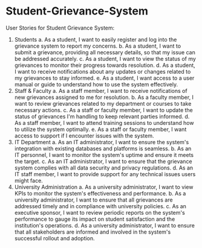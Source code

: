 # Student-Grievance-System

User Stories for Student Grievance System:
1. Students
  a. As a student, I want to easily register and log into the grievance system to report my concerns.
  b. As a student, I want to submit a grievance, providing all necessary details, so that my issue can be addressed accurately.
  c. As a student, I want to view the status of my grievances to monitor their progress towards resolution.
  d. As a student, I want to receive notifications about any updates or changes related to my grievances to stay informed.
  e. As a student, I want access to a user manual or guide to understand how to use the system effectively.
2. Staff & Faculty
  a. As a staff member, I want to receive notifications of new grievances assigned to me for resolution.
  b. As a faculty member, I want to review grievances related to my department or courses to take necessary actions.
  c. As a staff or faculty member, I want to update the status of grievances I'm handling to keep relevant parties informed.
  d. As a staff member, I want to attend training sessions to understand how to utilize the system optimally.
  e. As a staff or faculty member, I want access to support if I encounter issues with the system.
3. IT Department
  a. As an IT administrator, I want to ensure the system's integration with existing databases and platforms is seamless.
  b. As an IT personnel, I want to monitor the system's uptime and ensure it meets the target.
  c. As an IT administrator, I want to ensure that the grievance system complies with all data security and privacy regulations.
  d. As an IT staff member, I want to provide support for any technical issues users might face.
4. University Administration
  a. As a university administrator, I want to view KPIs to monitor the system's effectiveness and performance.
  b. As a university administrator, I want to ensure that all grievances are addressed timely and in compliance with university policies.
  c. As an executive sponsor, I want to review periodic reports on the system's performance to gauge its impact on student satisfaction and the institution's operations.
  d. As a university administrator, I want to ensure that all stakeholders are informed and involved in the system's successful rollout and adoption.
